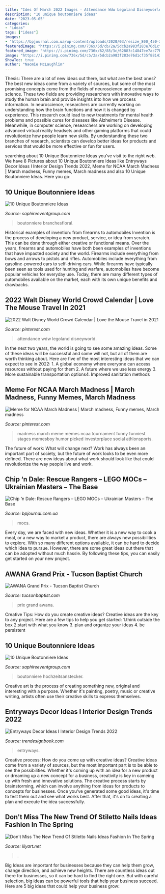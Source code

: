 ```yaml
---
title: "Ides Of March 2022 Images - Attendance Wdw Legoland Disneyworld"
description: "10 unique boutonniere ideas"
date: "2023-05-05"
categories:
- "ideas"
tags: ["ideas"]
images:
- "https://bpjournal.com.ua/wp-content/uploads/2020/03/resize_800_450-3.jpg"
featuredImage: "https://i.pinimg.com/736x/5d/cb/2a/5dcb2a983f283e76d1cf35f88143f73e--free-gifts-book-jacket.jpg"
featured_image: "https://i.pinimg.com/736x/62/88/3c/62883c14847ee7ac77b0cd35bbf54aaa.jpg"
image: "https://i.pinimg.com/736x/5d/cb/2a/5dcb2a983f283e76d1cf35f88143f73e--free-gifts-book-jacket.jpg"
ShowToc: true
author: "Naomie McLaughlin"
---
```



Thesis: There are a lot of new ideas out there, but what are the best ones?
The best new ideas come from a variety of sources, but some of the most promising concepts come from the fields of neuroscience and computer science. These two fields are providing researchers with innovative ways to study the human brain and provide insights into how we process information. In neuroscience, researchers are currently working on understanding how the brain functions and how it is changed by experience. This research could lead to new treatments for mental health problems and possible cures for diseases like Alzheimer’s Disease. Meanwhile, in computer science, researchers are working on developing advanced virtual reality headsets and other gaming platforms that could revolutionize how people learn new skills. By understanding these two branches of research, scientists can develop better ideas for products and services that would be more effective or fun for users.

	

		
searching about 10 Unique Boutonniere Ideas you've visit to the right web. We have 8 Pictures about 10 Unique Boutonniere Ideas like Entryways Decor Ideas I Interior Design Trends 2022, Meme for NCAA March Madness | March madness, Funny memes, March madness and also 10 Unique Boutonniere Ideas. Here you go:
		
    
## 10 Unique Boutonniere Ideas

<img loading=lazy src="https://www.saphireeventgroup.com/wp-content/uploads/files/2114/5694/2697/unique_boutonniere_4.jpg" onerror="this.onerror=null;this.src='https://tse2.mm.bing.net/th?id=OIP.5TqLrgNHkZo4s1fshs03xAAAAA&amp;pid=15.1';" alt="10 Unique Boutonniere Ideas">

_Source: saphireeventgroup.com_

>boutonniere branchesfloral. 

	

Historical examples of invention: from firearms to automobiles
Invention is the process of developing a new product, service, or idea from scratch. This can be done through either creative or functional means. Over the years, firearms and automobiles have both been examples of inventions that have impacted society and the world. Firearms include everything from bows and arrows to pistols and rifles. Automobiles include everything from gasoline-powered cars to self-driving cars. While firearms have typically been seen as tools used for hunting and warfare, automobiles have become popular vehicles for everyday use. Today, there are many different types of automobiles available on the market, each with its own unique benefits and drawbacks.

    
## 2022 Walt Disney World Crowd Calendar | Love The Mouse Travel In 2021

<img loading=lazy src="https://i.pinimg.com/736x/62/88/3c/62883c14847ee7ac77b0cd35bbf54aaa.jpg" onerror="this.onerror=null;this.src='https://tse2.mm.bing.net/th?id=OIP.NKm6zPS6m8Bn_GbcQi7nigHaMd&amp;pid=15.1';" alt="2022 Walt Disney World Crowd Calendar | Love the Mouse Travel in 2021">

_Source: pinterest.com_

>attendance wdw legoland disneyworld. 

	

In the next two years, the world is going to see some amazing ideas. Some of these ideas will be successful and some will not, but all of them are worth thinking about. Here are five of the most interesting ideas that we can expect to see in 2022: 1. A global economy where everyone can access resources without paying for them 2. A future where we use less energy 3. More sustainable transportation options4. Improved sanitation methods
    
## Meme For NCAA March Madness | March Madness, Funny Memes, March Madness

<img loading=lazy src="https://i.pinimg.com/736x/5d/cb/2a/5dcb2a983f283e76d1cf35f88143f73e--free-gifts-book-jacket.jpg" onerror="this.onerror=null;this.src='https://tse4.mm.bing.net/th?id=OIP.mEZNWM4xzzq5qTzfs6AOXgHaGY&amp;pid=15.1';" alt="Meme for NCAA March Madness | March madness, Funny memes, March madness">

_Source: pinterest.com_

>madness march meme memes ncaa tournament funny funniest stages memesboy humor picked investorplace social athlonsports. 

	

The future of work: What will change next?
Work has always been an important part of society, but the future of work looks to be even more defined. There are new ideas about what work should look like that could revolutionize the way people live and work.

    
## Chip ‘n Dale: Rescue Rangers – LEGO MOCs – Ukrainian Masters – The Base

<img loading=lazy src="https://bpjournal.com.ua/wp-content/uploads/2020/03/resize_800_450-3.jpg" onerror="this.onerror=null;this.src='https://tse4.mm.bing.net/th?id=OIP.KvwWm6TVq5apvipJSiog5wHaEK&amp;pid=15.1';" alt="Chip ‘n Dale: Rescue Rangers – LEGO MOCs – Ukrainian Masters – The Base">

_Source: bpjournal.com.ua_

>mocs. 

	

Every day, we are faced with new ideas. Whether it is a new way to cook a meal, or a new way to market a product, there are always new possibilities to explore. With so many different options available, it can be hard to decide which idea to pursue. However, there are some great ideas out there that can be adopted without much hassle. By following these tips, you can easily get started on your new project.

    
## AWANA Grand Prix - Tucson Baptist Church

<img loading=lazy src="https://www.tucsonbaptist.com/wp-content/uploads/2021/01/grand-prix.jpg" onerror="this.onerror=null;this.src='https://tse3.mm.bing.net/th?id=OIP.6s35dP1EGAlmJcukV3XNIQHaEK&amp;pid=15.1';" alt="AWANA Grand Prix - Tucson Baptist Church">

_Source: tucsonbaptist.com_

>prix grand awana. 

	

Creative Tips: How do you create creative ideas?
Creative ideas are the key to any project. Here are a few tips to help you get started: 
1.think outside the box 
2.start with what you know 
3. plan and organize your ideas 
4. be persistent 

    
## 10 Unique Boutonniere Ideas

<img loading=lazy src="https://www.saphireeventgroup.com/wp-content/uploads/files/2414/5694/2700/unique_boutonniere_9.jpg" onerror="this.onerror=null;this.src='https://tse1.mm.bing.net/th?id=OIP.FImlgpXz9nJO5Ikf74aCywAAAA&amp;pid=15.1';" alt="10 Unique Boutonniere Ideas">

_Source: saphireeventgroup.com_

>boutonniere hochzeitsanstecker. 

	

Creative art is the process of creating something new, original and interesting with a purpose. Whether it's painting, poetry, music or creative writing, artists often use their creative skills to express themselves.

    
## Entryways Decor Ideas I Interior Design Trends 2022

<img loading=lazy src="https://trendesignbook.com/blog/wp-content/uploads/2021/02/BB_Agra-640x861.jpeg" onerror="this.onerror=null;this.src='https://tse4.mm.bing.net/th?id=OIP.Jy9djHdS53U1XnuqoHlYxAHaJ9&amp;pid=15.1';" alt="Entryways Decor Ideas I Interior Design Trends 2022">

_Source: trendesignbook.com_

>entryways. 

	

Creative process: How do you come up with creative ideas?
Creative ideas come from a variety of sources, but the most important part is to be able to see the possibilities. Whether it's coming up with an idea for a new product or dreaming up a new concept for a business, creativity is key in cameing up with fresh and innovative solutions. The creative process starts by brainstorming, which can involve anything from ideas for products to concepts for businesses. Once you've generated some good ideas, it's time to test them out and see what works best. After that, it's on to creating a plan and execute the idea successfully.

    
## Don&#039;t Miss The New Trend Of Stiletto Nails Ideas Fashion In The Spring

<img loading=lazy src="https://lilyart.net/wp-content/uploads/2020/04/32-3.jpg" onerror="this.onerror=null;this.src='https://tse4.mm.bing.net/th?id=OIP.OkLHyuYh5gKSsAzgKtdokAHaKU&amp;pid=15.1';" alt="Don&#039;t Miss The New Trend Of Stiletto Nails Ideas Fashion In The Spring">

_Source: lilyart.net_

>. 

	

Big Ideas are important for businesses because they can help them grow, change direction, and achieve new heights. There are countless ideas out there for businesses, so it can be hard to find the right one. But with careful selection, big ideas can be powerful tools that help your business succeed. Here are 5 big ideas that could help your business grow: 


